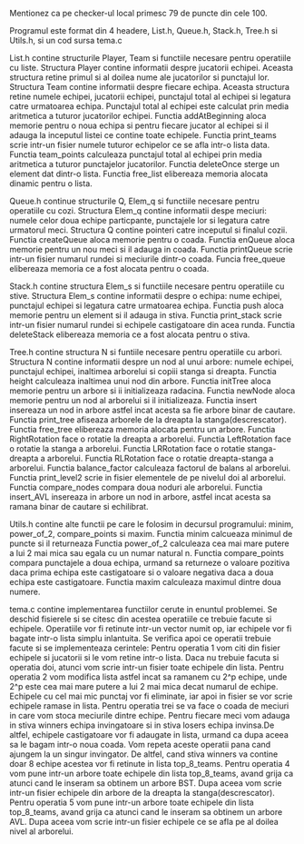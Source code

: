 Mentionez ca pe checker-ul local primesc 79 de puncte din cele 100.

Programul este format din 4 headere, List.h, Queue.h, Stack.h, Tree.h
si Utils.h, si un cod sursa tema.c

List.h contine structurile Player, Team si functiile necesare pentru
operatiile cu liste.
Structura Player contine informatii despre jucatorii echipei. Aceasta
structura retine primul si al doilea nume ale jucatorilor si punctajul lor.
Structura Team contine informatii despre fiecare echipa. Aceasta structura
retine numele echipei, jucatorii echipei, punctajul total al echipei si
legatura catre urmatoarea echipa. Punctajul total al echipei este calculat
prin media aritmetica a tuturor jucatorilor echipei.
Functia addAtBeginning aloca memorie pentru o noua echipa si pentru fiecare
jucator al echipei si il adauga la inceputul listei ce contine toate echipele.
Functia print_teams scrie intr-un fisier numele tuturor echipelor ce se afla
intr-o lista data.
Functia team_points calculeaza punctajul total al echipei prin media aritmetica
a tuturor punctajelor jucatorilor.
Functia deleteOnce sterge un element dat dintr-o lista.
Functia free_list elibereaza memoria alocata dinamic pentru o lista.

Queue.h continue structurile Q, Elem_q si functiile necesare pentru operatiile
cu cozi.
Structura Elem_q contine informatii despe meciuri: numele celor doua echipe
particpante, punctajele lor si legatura catre urmatorul meci.
Structura Q contine pointeri catre inceputul si finalul cozii.
Functia createQueue aloca memorie pentru o coada.
Functia enQueue aloca memorie pentru un nou meci si il adauga in coada. 
Functia printQueue scrie intr-un fisier numarul rundei si meciurile dintr-o
coada.
Funcia free_queue elibereaza memoria ce a fost alocata pentru o coada.

Stack.h contine structura Elem_s si functiile necesare pentru operatiile cu
stive.
Structura Elem_s contine informatii despre o echipa: nume echipei, punctajul
echipei si legatura catre urmatoarea echipa.
Functia push aloca memorie pentru un element si il adauga in stiva.
Functia print_stack scrie intr-un fisier numarul rundei si echipele castigatoare
din acea runda.
Functia deleteStack elibereaza memoria ce a fost alocata pentru o stiva.

Tree.h contine structura N si funtiile necesare pentru operatiile cu arbori.
Structura N contine informatii despre un nod al unui arbore: numele echipei,
punctajul echipei, inaltimea arborelui si copiii stanga si dreapta.
Functia height calculeaza inaltimea unui nod din arbore.
Functia initTree aloca memorie pentru un arbore si ii initializeaza radacina.
Functia newNode aloca memorie pentru un nod al arborelui si il initializeaza.
Functia insert insereaza un nod in arbore astfel incat acesta sa fie arbore
binar de cautare.
Functia print_tree afiseaza arborele de la dreapta la stanga(descrescator).
Functia free_tree elibereaza memoria alocata pentru un arbore.
Functia RightRotation face o rotatie la dreapta a arborelui.
Functia LeftRotation face o rotatie la stanga a arborelui.
Functia LRRotation face o rotatie stanga-dreapta a arborelui.
Functia RLRotation face o rotatie dreapta-stanga a arborelui.
Functia balance_factor calculeaza factorul de balans al arborelui.
Functia print_level2 scrie in fisier elementele de pe
nivelul doi al arborelui.
Functia compare_nodes compara doua noduri ale arborelui.
Functia insert_AVL insereaza in arbore un nod in arbore, astfel incat acesta
sa ramana binar de cautare si echilibrat.


Utils.h contine alte functii pe care le folosim in decursul programului: minim,
power_of_2, compare_points si maxim.
Functia minim calcueaza minimul de puncte si il returneaza 
Functia power_of_2 calculeaza cea mai mare putere a lui 2 mai mica sau egala cu
un numar natural n.
Functia compare_points compara punctajele a doua echipa, urmand sa returneze o
valoare pozitiva daca prima echipa este castigatoare si o valoare negativa daca
a doua echipa este castigatoare.
Functia maxim calculeaza maximul dintre doua numere.

tema.c contine implementarea functiilor cerute in enuntul problemei.
Se deschid fisierele si se citesc din acestea operatiile ce trebuie facute si
echipele. Operatiile vor fi retinute intr-un vector numit op, iar echipele vor
fi bagate intr-o lista simplu inlantuita.
Se verifica apoi ce operatii trebuie facute si se implementeaza cerintele:
Pentru operatia 1 vom citi din fisier echipele si jucatorii si le vom retine
intr-o lista. Daca nu trebuie facuta si operatia doi, atunci vom scrie intr-un
fisier toate echipele din lista.
Pentru operatia 2 vom modifica lista astfel incat sa ramanem cu 2^p echipe,
unde 2^p este cea mai mare putere a lui 2 mai mica decat numarul de echipe.
Echipele cu cel mai mic punctaj vor fi eliminate, iar apoi in fisier se vor
scrie echipele ramase in lista.
Pentru operatia trei se va face o coada de meciuri in care vom stoca meciurile
dintre echipe. Pentru fiecare meci vom adauga in stiva winners echipa
invingatoare si in stiva losers echipa invinsa.De altfel, echipele castigatoare
vor fi adaugate in lista, urmand ca dupa aceea sa le bagam intr-o noua coada.
Vom repeta aceste operatii pana cand ajungem la un singur invingator. De altfel,
cand stiva winners va contine doar 8 echipe acestea vor fi retinute in lista
top_8_teams.
Pentru operatia 4 vom pune intr-un arbore toate echipele din lista top_8_teams,
avand grija ca atunci cand le inseram sa obtinem un arbore BST. Dupa aceea vom
scrie intr-un fisier echipele din arbore de la dreapta la stanga(descrescator).
Pentru operatia 5 vom pune intr-un arbore toate echipele din lista top_8_teams,
avand grija ca atunci cand le inseram sa obtinem un arbore AVL. Dupa aceea vom
scrie intr-un fisier echipele ce se afla pe al doilea nivel al arborelui.